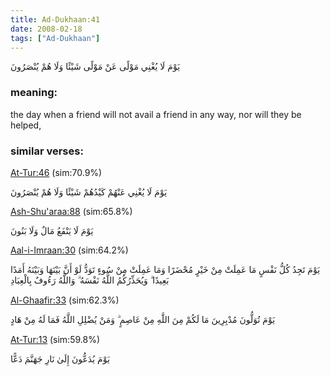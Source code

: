 ```yaml
---
title: Ad-Dukhaan:41
date: 2008-02-18
tags: ["Ad-Dukhaan"]
---
```

يَوْمَ لَا يُغْنِي مَوْلًى عَنْ مَوْلًى شَيْئًا وَلَا هُمْ يُنْصَرُونَ
### meaning: 
the day when a friend will not avail a friend in any way, nor will they be helped,
### similar verses: 

[At-Tur:46](/52/46) (sim:70.9%)

يَوْمَ لَا يُغْنِي عَنْهُمْ كَيْدُهُمْ شَيْئًا وَلَا هُمْ يُنْصَرُونَ

[Ash-Shu'araa:88](/26/88) (sim:65.8%)

يَوْمَ لَا يَنْفَعُ مَالٌ وَلَا بَنُونَ

[Aal-i-Imraan:30](/3/30) (sim:64.2%)

يَوْمَ تَجِدُ كُلُّ نَفْسٍ مَا عَمِلَتْ مِنْ خَيْرٍ مُحْضَرًا وَمَا عَمِلَتْ مِنْ سُوءٍ تَوَدُّ لَوْ أَنَّ بَيْنَهَا وَبَيْنَهُ أَمَدًا بَعِيدًا ۗ وَيُحَذِّرُكُمُ اللَّهُ نَفْسَهُ ۗ وَاللَّهُ رَءُوفٌ بِالْعِبَادِ

[Al-Ghaafir:33](/40/33) (sim:62.3%)

يَوْمَ تُوَلُّونَ مُدْبِرِينَ مَا لَكُمْ مِنَ اللَّهِ مِنْ عَاصِمٍ ۗ وَمَنْ يُضْلِلِ اللَّهُ فَمَا لَهُ مِنْ هَادٍ

[At-Tur:13](/52/13) (sim:59.8%)

يَوْمَ يُدَعُّونَ إِلَىٰ نَارِ جَهَنَّمَ دَعًّا
